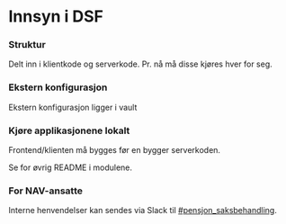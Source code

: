 Innsyn i DSF
=============

### Struktur

Delt inn i klientkode og serverkode. Pr. nå må disse kjøres hver for seg.

### Ekstern konfigurasjon
Ekstern konfigurasjon ligger i vault

### Kjøre applikasjonene lokalt

Frontend/klienten må bygges før en bygger serverkoden.

Se for øvrig README i modulene.

### For NAV-ansatte

Interne henvendelser kan sendes via Slack til [#pensjon_saksbehandling](https://nav-it.slack.com/archives/CMRV23F8F).
